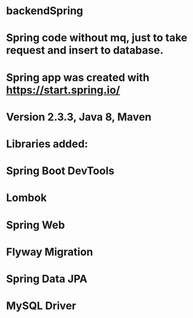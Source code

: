 # backendSpring
# Spring code without mq, just to take request and insert to database.

# Spring app was created with https://start.spring.io/
# Version 2.3.3, Java 8, Maven
# Libraries added:
# Spring Boot DevTools
# Lombok
# Spring Web
# Flyway Migration
# Spring Data JPA
# MySQL Driver
